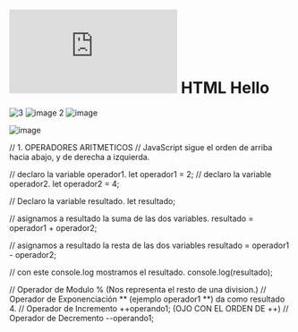 # ![4Geeks Logo](http://assets.breatheco.de/apis/img/images.php?blob&random&cat=icon&tags=4geeks,16) HTML Hello

![3](https://user-images.githubusercontent.com/120050904/220212081-13dc0380-4db5-47cd-be81-c79393acddf2.png)
![image 2](https://user-images.githubusercontent.com/120050904/220212083-f9345df0-7a42-4fab-acb0-4ceefbcd383f.png)
![image](https://user-images.githubusercontent.com/120050904/220212085-d2d1e6ba-0244-450f-bfb5-cda22b591bce.png)

![image](https://user-images.githubusercontent.com/120050904/220319175-31507f64-87f1-4700-96c9-1180ab00df5e.png)

// 1. OPERADORES ARITMETICOS
// JavaScript sigue el orden de arriba hacia abajo, y de derecha a izquierda.

// declaro la variable operador1.
let operador1 = 2;
// declaro la variable operador2.
let operador2 = 4;

// Declaro la variable resultado.
let resultado;

// asignamos a resultado la suma de las dos variables.
resultado = operador1 + operador2;

// asignamos a resultado la resta de las dos variables
resultado = operador1 - operador2;

// con este console.log mostramos el resultado.
console.log(resultado);


// Operador de Modulo % (Nos representa el resto de una division.)
// Operador de Exponenciación ** (ejemplo operador1 **) da como resultado 4.
// Operador de Incremento ++operando1; (OJO CON EL ORDEN DE ++)
// Operador de Decremento --operando1;
